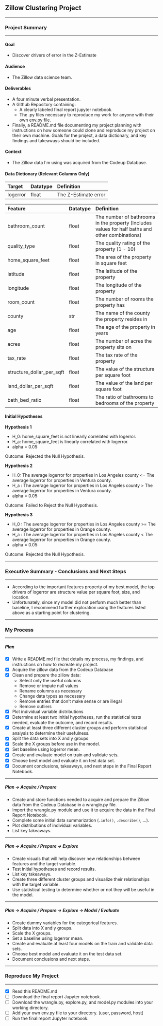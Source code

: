 ## Zillow Clustering Project
***

### Project Summary
***

#### Goal
* Discover drivers of error in the Z-Estimate

#### Audience
* The Zillow data science team.

#### Deliverables
* A four minute verbal presentation.
* A Github Repository containing:
    - A clearly labeled final report jupyter notebook.
    - The .py files necessary to reproduce my work for anyone with their own env.py file.
* Finally, a README.md file documenting my project planning with instructions on how someone could clone and reproduce my project on their own machine. Goals for the project, a data dictionary, and key findings and takeaways should be included.

#### Context
* The Zillow data I'm using was acquired from the Codeup Database.

#### Data Dictionary (Relevant Columns Only)
| Target | Datatype | Definition |
|:-------|:---------|:------------|
| logerror | float | The Z-Estimate error |

| Feature | Datatype | Definition |
|:--------|:---------|:------------|
| bathroom_count | float | The number of bathrooms in the property (Includes values for half baths and other combinations) |
| quality_type | float | The quality rating of the property (1 - 10) |
| home_square_feet | float | The area of the property in square feet |
| latitude | float | The latitude of the property |
| longitude | float | The longitude of the property |
| room_count | float | The number of rooms the property has |
| county | str | The name of the county the property resides in |
| age | float | The age of the property in years |
| acres | float | The number of acres the property sits on |
| tax_rate | float | The tax rate of the property |
| structure_dollar_per_sqft | float | The value of the structure per square foot |
| land_dollar_per_sqft | float | The value of the land per square foot |
| bath_bed_ratio | float | The ratio of bathrooms to bedrooms of the property |

#### Initial Hypotheses

__Hypothesis 1__
* H_0: home_square_feet is not linearly correlated with logerror.  
* H_a: home_square_feet is linearly correlated with logerror.  
* alpha = 0.05

Outcome: Rejected the Null Hypothesis.

__Hypothesis 2__
* H_0: The average logerror for properties in Los Angeles county <= The average logerror for properties in Ventura county.
* H_a : The average logerror for properties in Los Angeles county > The average logerror for properties in Ventura county.
* alpha = 0.05

Outcome: Failed to Reject the Null Hypothesis.

__Hypothesis 3__
* H_0 : The average logerror for properties in Los Angeles county >= The average logerror for properties in Orange county.
* H_a : The average logerror for properties in Los Angeles county < The average logerror for properties in Orange county.
* alpha = 0.05

Outcome: Rejected the Null Hypothesis.

***

### Executive Summary - Conclusions and Next Steps
***

* According to the important features property of my best model, the top drivers of logerror are structure value per square foot, size, and location.
* Unfortunately, since my model did not perform much better than baseline, I recommend further exploration using the features listed above as a starting point for clustering.

***

### My Process
***

##### Plan
- [x] Write a README.md file that details my process, my findings, and instructions on how to recreate my project.
- [x] Acquire the zillow data from the Codeup Database
- [x] Clean and prepare the zillow data:
    * Select only the useful columns
    * Remove or impute null values
    * Rename columns as necessary
    * Change data types as necessary
    * Remove entries that don't make sense or are illegal
    * Remove outliers
- [x] Plot individual variable distributions
- [x] Determine at least two initial hypotheses, run the statistical tests needed, evaluate the outcome, and record results.
- [x] Create at least three different cluster groups and perform statistical analysis to determine their usefulness.
- [x] Split the data sets into X and y groups 
- [x] Scale the X groups before use in the model.
- [x] Set baseline using logerror mean.
- [x] Create and evaluate model on train and validate sets.
- [x] Choose best model and evaluate it on test data set.
- [x] Document conclusions, takeaways, and next steps in the Final Report Notebook.

___

##### Plan -> Acquire / Prepare
* Create and store functions needed to acquire and prepare the Zillow data from the Codeup Database in a wrangle.py file.
* Import the wrangle.py module and use it to acquire the data in the Final Report Notebook.
* Complete some initial data summarization (`.info()`, `.describe()`, ...).
* Plot distributions of individual variables.
* List key takeaways.

___

##### Plan -> Acquire / Prepare -> Explore
* Create visuals that will help discover new relationships between features and the target variable.
* Test initial hypotheses and record results.
* List key takeaways.
* Create three different cluster groups and visualize their relationships with the target variable.
* Use statistical testing to determine whether or not they will be useful in the model.

___

##### Plan -> Acquire / Prepare -> Explore -> Model / Evaluate
* Create dummy variables for the categorical features.
* Split data into X and y groups.
* Scale the X groups.
* Set a baseline using logerror mean.
* Create and evaluate at least four models on the train and validate data sets.
* Choose best model and evaluate it on the test data set.
* Document conclusions and next steps.

***

### Reproduce My Project

***

- [x] Read this README.md
- [ ] Download the final report Jupyter notebook.
- [ ] Download the wrangle.py, explore.py, and model.py modules into your working directory.
- [ ] Add your own env.py file to your directory. (user, password, host)
- [ ] Run the final report Jupyter notebook.